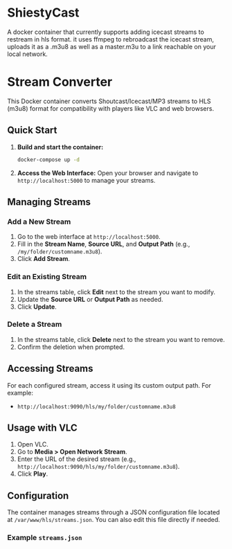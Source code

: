 # ShiestyCast
A docker container that currently supports adding icecast streams to restream in hls format. it uses ffmpeg to rebroadcast the icecast stream, uploads it as a .m3u8 as well as a master.m3u to a link reachable on your local network.

# Stream Converter

This Docker container converts Shoutcast/Icecast/MP3 streams to HLS (m3u8) format for compatibility with players like VLC and web browsers.

## Quick Start

1. **Build and start the container:**
    ```bash
    docker-compose up -d
    ```

2. **Access the Web Interface:**
    Open your browser and navigate to `http://localhost:5000` to manage your streams.

## Managing Streams

### **Add a New Stream**

1. Go to the web interface at `http://localhost:5000`.
2. Fill in the **Stream Name**, **Source URL**, and **Output Path** (e.g., `/my/folder/customname.m3u8`).
3. Click **Add Stream**.

### **Edit an Existing Stream**

1. In the streams table, click **Edit** next to the stream you want to modify.
2. Update the **Source URL** or **Output Path** as needed.
3. Click **Update**.

### **Delete a Stream**

1. In the streams table, click **Delete** next to the stream you want to remove.
2. Confirm the deletion when prompted.

## Accessing Streams

For each configured stream, access it using its custom output path. For example:

- `http://localhost:9090/hls/my/folder/customname.m3u8`

## Usage with VLC

1. Open VLC.
2. Go to **Media > Open Network Stream**.
3. Enter the URL of the desired stream (e.g., `http://localhost:9090/hls/my/folder/customname.m3u8`).
4. Click **Play**.

## Configuration

The container manages streams through a JSON configuration file located at `/var/www/hls/streams.json`. You can also edit this file directly if needed.

### **Example `streams.json`**
